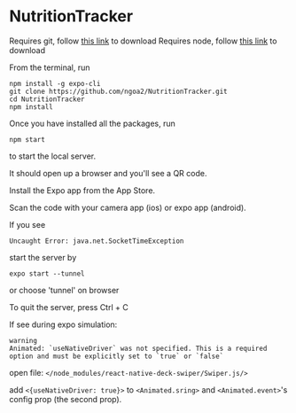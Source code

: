 # NutritionTracker

Requires git, follow [this link](https://git-scm.com/downloads) to download
Requires node, follow [this link](https://nodejs.org/en/download/) to download

From the terminal, run

```
npm install -g expo-cli
git clone https://github.com/ngoa2/NutritionTracker.git
cd NutritionTracker
npm install
```

Once you have installed all the packages, run

```
npm start
```

to start the local server.

It should open up a browser and you'll see a QR code.

Install the Expo app from the App Store.

Scan the code with your camera app (ios) or expo app (android).

If you see

```
Uncaught Error: java.net.SocketTimeException
```

start the server by

```
expo start --tunnel
```
or choose 'tunnel' on browser

To quit the server, press Ctrl + C


If see during expo simulation:

```
warning
Animated: `useNativeDriver` was not specified. This is a required option and must be explicitly set to `true` or `false`
```

open file: `</node_modules/react-native-deck-swiper/Swiper.js/>`

add `<{useNativeDriver: true}>` to `<Animated.sring>` and `<Animated.event>`'s config prop (the second prop).
